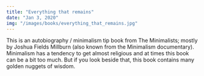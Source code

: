 ```yaml
---
title: "Everything that remains"
date: "Jan 3, 2020"
img: "/images/books/everything_that_remains.jpg"
---
```


This is an autobiography / minimalism tip book from The Minimalists; mostly by
Joshua Fields Millburn (also known from the Minimalism documentary).
Minimalism has a tendency to get almost religious and at
times this book can be a bit too much. But if you look beside that, this book
contains many golden nuggets of wisdom.